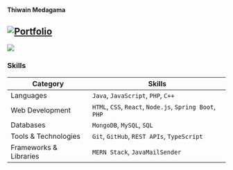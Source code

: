 
#### Thiwain Medagama
[![Portfolio](https://img.shields.io/badge/🐼-Portfolio-%23E4405F.svg?logo=Portfoliod&logoColor=white)](https://www.thiwain.com/) 
---
[![](https://visitcount.itsvg.in/api?id=Thiwain&icon=0&color=0)](https://visitcount.itsvg.in)

<!-- Proudly created with GPRM ( https://gprm.itsvg.in ) -->

### Skills

| Category              | Skills                                                                                         |
|-----------------------|------------------------------------------------------------------------------------------------|
| Languages             | `Java`, `JavaScript`, `PHP`, `C++`                                                             |
| Web Development       | `HTML`, `CSS`, `React`, `Node.js`, `Spring Boot`, `PHP`                                        |
| Databases             | `MongoDB`, `MySQL`, `SQL`                                                                      |
| Tools & Technologies  | `Git`, `GitHub`, `REST APIs`, `TypeScript`                             |
| Frameworks & Libraries| `MERN Stack`, `JavaMailSender`                                                       |

